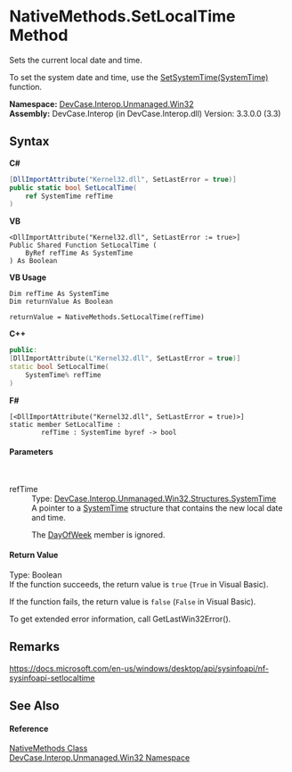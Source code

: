 # NativeMethods.SetLocalTime Method 
 

Sets the current local date and time. 

 To set the system date and time, use the <a href="M_DevCase_Interop_Unmanaged_Win32_NativeMethods_SetSystemTime">SetSystemTime(SystemTime)</a> function.

**Namespace:**&nbsp;<a href="N_DevCase_Interop_Unmanaged_Win32">DevCase.Interop.Unmanaged.Win32</a><br />**Assembly:**&nbsp;DevCase.Interop (in DevCase.Interop.dll) Version: 3.3.0.0 (3.3)

## Syntax

**C#**<br />
``` C#
[DllImportAttribute("Kernel32.dll", SetLastError = true)]
public static bool SetLocalTime(
	ref SystemTime refTime
)
```

**VB**<br />
``` VB
<DllImportAttribute("Kernel32.dll", SetLastError := true>]
Public Shared Function SetLocalTime ( 
	ByRef refTime As SystemTime
) As Boolean
```

**VB Usage**<br />
``` VB Usage
Dim refTime As SystemTime
Dim returnValue As Boolean

returnValue = NativeMethods.SetLocalTime(refTime)
```

**C++**<br />
``` C++
public:
[DllImportAttribute(L"Kernel32.dll", SetLastError = true)]
static bool SetLocalTime(
	SystemTime% refTime
)
```

**F#**<br />
``` F#
[<DllImportAttribute("Kernel32.dll", SetLastError = true)>]
static member SetLocalTime : 
        refTime : SystemTime byref -> bool 

```


#### Parameters
&nbsp;<dl><dt>refTime</dt><dd>Type: <a href="T_DevCase_Interop_Unmanaged_Win32_Structures_SystemTime">DevCase.Interop.Unmanaged.Win32.Structures.SystemTime</a><br />A pointer to a <a href="T_DevCase_Interop_Unmanaged_Win32_Structures_SystemTime">SystemTime</a> structure that contains the new local date and time. 

 The <a href="F_DevCase_Interop_Unmanaged_Win32_Structures_SystemTime_DayOfWeek">DayOfWeek</a> member is ignored.</dd></dl>

#### Return Value
Type: Boolean<br />If the function succeeds, the return value is `true` (`True` in Visual Basic). 

 If the function fails, the return value is `false` (`False` in Visual Basic). 

 To get extended error information, call GetLastWin32Error(). 



## Remarks
<a href="https://docs.microsoft.com/en-us/windows/desktop/api/sysinfoapi/nf-sysinfoapi-setlocaltime" target="_blank">https://docs.microsoft.com/en-us/windows/desktop/api/sysinfoapi/nf-sysinfoapi-setlocaltime</a>

## See Also


#### Reference
<a href="T_DevCase_Interop_Unmanaged_Win32_NativeMethods">NativeMethods Class</a><br /><a href="N_DevCase_Interop_Unmanaged_Win32">DevCase.Interop.Unmanaged.Win32 Namespace</a><br />